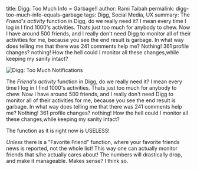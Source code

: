 title: Digg: Too Much Info = Garbage!!
author: Rami Taibah
permalink: digg-too-much-info-equals-garbage
tags: Digg, Social Media, UX
summary:  The *Friend's activity* function in Digg, do we really need it? I mean every time I log in I find 1000's activities. Thats just too much for anybody to chew. Now I have around 500 friends, and I really don't need Digg to monitor all of their activities for me, because you see the end result is garbage. In what way does telling me that there was 241 comments help me? Nothing! 361 profile changes? nothing! How the hell could I monitor all these changes,while keeping my sanity intact?


![Digg: Too Much Notifications]({filename}/images/digg-too-much-notifications.jpg)

The *Friend's activity* function in Digg, do we really need it? I mean every time I log in I find 1000's activities. Thats just too much for anybody to chew. Now I have around 500 friends, and I really don't need Digg to monitor all of their activities for me, because you see the end result is garbage. In what way does telling me that there was 241 comments help me? Nothing! 361 profile changes? nothing! How the hell could I monitor all these changes,while keeping my sanity intact?

The function as it is right now is USELESS!

*Unless* there is a "Favorite Friend" function, where your favorite friends news is reported, not the whole list! This way one can actually monitor friends that s/he actually cares about! The numbers will drastically drop, and make it manageable. Makes sense? I think so.

